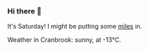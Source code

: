 ### Hi there :wave:

It's Saturday! I might be putting some [miles](https://www.strava.com/athletes/889963) in.

Weather in Cranbrook: sunny, at -13°C.
